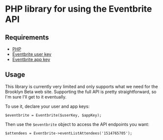 PHP library for using the Eventbrite API
========================================

Requirements
------------

- [PHP](http://php.net/)
- [Eventbrite user key](http://www.eventbrite.com/userkeyapi)
- [Eventbrite app key](http://www.eventbrite.com/api/key)

Usage
-----

This library is currently very limited and only supports what we need for the
Brooklyn Beta web site. Supporting the full API is pretty straightforward, so
I'm sure I'll get to it eventually.

To use it, declare your user and app keys:

    $eventbrite = Eventbrite($userKey, $appKey);

Then use the `$eventbrite` object to access the API endpoints you want:

    $attendees = Eventbrite->eventListAttendees('1514765705');